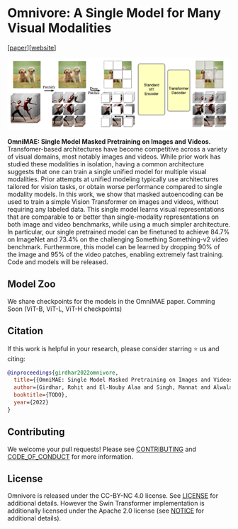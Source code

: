 # Omnivore: A Single Model for Many Visual Modalities

[[paper](TODO)][[website](TODO)]

<p align="center">
  <img width='1000' src="./.github/omnimae_approach.png"/>  
</p>

   **OmniMAE: Single Model Masked Pretraining on Images and Videos.** Transfomer-based architectures have become competitive across a variety of visual domains, most notably images and videos. While prior work has studied these modalities in isolation, having a common architecture suggests that one can train a single unified model for multiple visual modalities. Prior attempts at unified modeling typically use architectures tailored for vision tasks, or obtain worse performance compared to single modality models. In this work, we show that masked autoencoding can be used to train a simple Vision Transformer on images and videos, without requiring any labeled data. This single model learns visual representations that are comparable to or better than single-modality representations on both image and video benchmarks, while using a much simpler architecture. In particular, our single pretrained model can be finetuned to achieve 84.7% on ImageNet and 73.4% on the challenging Something Something-v2 video benchmark. Furthermore, this model can be learned by dropping 90% of the image and 95% of the video patches, enabling extremely fast training. Code and models will be released.




## Model Zoo 

We share checkpoints for the models in the OmniMAE paper. 
Comming Soon (ViT-B, ViT-L, ViT-H checkpoints)


## Citation

If this work is helpful in your research, please consider starring :star: us and citing:  

```bibtex
@inproceedings{girdhar2022omnivore,
  title={{OmniMAE: Single Model Masked Pretraining on Images and Videos}},
  author={Girdhar, Rohit and El-Nouby Alaa and Singh, Mannat and Alwala, Kalyan Vasudev and Joulin, Armand and Misra, Ishan},
  booktitle={TODO},
  year={2022}
}
```

## Contributing
We welcome your pull requests! Please see [CONTRIBUTING](CONTRIBUTING.md) and [CODE_OF_CONDUCT](CODE_OF_CONDUCT.md) for more information.

## License
Omnivore is released under the CC-BY-NC 4.0 license. See [LICENSE](LICENSE) for additional details. However the Swin Transformer implementation is additionally licensed under the Apache 2.0 license (see [NOTICE](NOTICE) for additional details).

